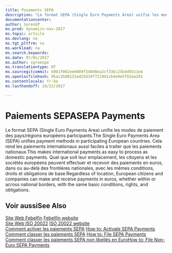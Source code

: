 ```yaml
---
title: Paiements SEPA
description: "Le format SEPA (Single Euro Payments Area) unifie les modes de paiement des pays/régions européens participants. Cela rend les paiements internationaux aussi faciles à traiter que les paiements nationaux. Quel que soit leur emplacement, les citoyens et les sociétés européens peuvent effectuer et recevoir des paiements en euros, dans ou au-delà des frontières nationales, avec les mêmes conditions, droits et obligations de base."
documentationcenter: 
author: SorenGP
ms.prod: dynamics-nav-2017
ms.topic: article
ms.devlang: na
ms.tgt_pltfrm: na
ms.workload: na
ms.search.keywords: 
ms.date: 07/01/2017
ms.author: sgroespe
ms.translationtype: HT
ms.sourcegitcommit: b9b1f062ee6009f34698ea2cf33bc25bdd5b11e4
ms.openlocfilehash: 95ac2b80131ed25d34f721941cb4e0e5fb5aa281
ms.contentlocale: fr-be
ms.lasthandoff: 10/23/2017

---
```

# <a name="sepa-payments"></a><span data-ttu-id="5c6c2-105">Paiements SEPA</span><span class="sxs-lookup"><span data-stu-id="5c6c2-105">SEPA Payments</span></span>
<span data-ttu-id="5c6c2-106">Le format SEPA (Single Euro Payments Area) unifie les modes de paiement des pays/régions européens participants.</span><span class="sxs-lookup"><span data-stu-id="5c6c2-106">The Single Euro Payments Area (SEPA) unifies payment methods in participating European countries.</span></span> <span data-ttu-id="5c6c2-107">Cela rend les paiements internationaux aussi faciles à traiter que les paiements nationaux.</span><span class="sxs-lookup"><span data-stu-id="5c6c2-107">This makes international payments as easy to process as domestic payments.</span></span> <span data-ttu-id="5c6c2-108">Quel que soit leur emplacement, les citoyens et les sociétés européens peuvent effectuer et recevoir des paiements en euros, dans ou au-delà des frontières nationales, avec les mêmes conditions, droits et obligations de base.</span><span class="sxs-lookup"><span data-stu-id="5c6c2-108">Regardless of location, European citizens and companies can make and receive payments in euros, whether within or across national borders, with the same basic conditions, rights, and obligations.</span></span>  

## <a name="see-also"></a><span data-ttu-id="5c6c2-109">Voir aussi</span><span class="sxs-lookup"><span data-stu-id="5c6c2-109">See Also</span></span>  
 <span data-ttu-id="5c6c2-110">[Site Web Febelfin](http://go.microsoft.com/fwlink/?LinkId=275119) </span><span class="sxs-lookup"><span data-stu-id="5c6c2-110">[Febelfin website](http://go.microsoft.com/fwlink/?LinkId=275119) </span></span>  
 <span data-ttu-id="5c6c2-111">[Site Web ISO 20022](http://go.microsoft.com/fwlink/?LinkId=275120) </span><span class="sxs-lookup"><span data-stu-id="5c6c2-111">[ISO 20022 website](http://go.microsoft.com/fwlink/?LinkId=275120) </span></span>  
 <span data-ttu-id="5c6c2-112">[Comment activer les paiements SEPA](how-to-activate-sepa-payments.md) </span><span class="sxs-lookup"><span data-stu-id="5c6c2-112">[How to: Activate SEPA Payments](how-to-activate-sepa-payments.md) </span></span>  
 <span data-ttu-id="5c6c2-113">[Comment classer les paiements SEPA](how-to-file-sepa-payments.md) </span><span class="sxs-lookup"><span data-stu-id="5c6c2-113">[How to: File SEPA Payments](how-to-file-sepa-payments.md) </span></span>  
 [<span data-ttu-id="5c6c2-114">Comment classer les paiements SEPA non libellés en Euro</span><span class="sxs-lookup"><span data-stu-id="5c6c2-114">How to: File Non-Euro SEPA Payments</span></span>](how-to-file-non-euro-sepa-payments.md)

